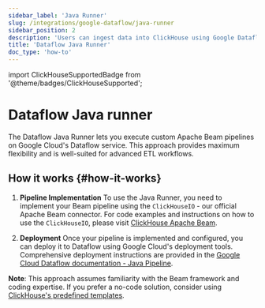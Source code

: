 ```yaml
---
sidebar_label: 'Java Runner'
slug: /integrations/google-dataflow/java-runner
sidebar_position: 2
description: 'Users can ingest data into ClickHouse using Google Dataflow Java Runner'
title: 'Dataflow Java Runner'
doc_type: 'how-to'
---
```


import ClickHouseSupportedBadge from '@theme/badges/ClickHouseSupported';

# Dataflow Java runner

<ClickHouseSupportedBadge/>

The Dataflow Java Runner lets you execute custom Apache Beam pipelines on Google Cloud's Dataflow service. This approach provides maximum flexibility and is well-suited for advanced ETL workflows.

## How it works {#how-it-works}

1. **Pipeline Implementation**
   To use the Java Runner, you need to implement your Beam pipeline using the `ClickHouseIO` - our official Apache Beam connector. For code examples and instructions on how to use the `ClickHouseIO`, please visit [ClickHouse Apache Beam](/integrations/apache-beam).

2. **Deployment**
   Once your pipeline is implemented and configured, you can deploy it to Dataflow using Google Cloud's deployment tools. Comprehensive deployment instructions are provided in the [Google Cloud Dataflow documentation - Java Pipeline](https://cloud.google.com/dataflow/docs/quickstarts/create-pipeline-java).

**Note**: This approach assumes familiarity with the Beam framework and coding expertise. If you prefer a no-code solution, consider using [ClickHouse's predefined templates](./templates).
